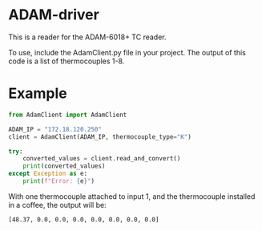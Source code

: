 # ADAM-driver

This is a reader for the ADAM-6018+ TC reader.

To use, include the AdamClient.py file in your project.
The output of this code is a list of thermocouples 1-8.

# Example
```python
from AdamClient import AdamClient

ADAM_IP = "172.18.120.250"
client = AdamClient(ADAM_IP, thermocouple_type="K")

try:
    converted_values = client.read_and_convert()
    print(converted_values)
except Exception as e:
    print(f"Error: {e}")
```

With one thermocouple attached to input 1, and the thermocouple installed in a coffee, the output will be:
```
[48.37, 0.0, 0.0, 0.0, 0.0, 0.0, 0.0, 0.0]
```
